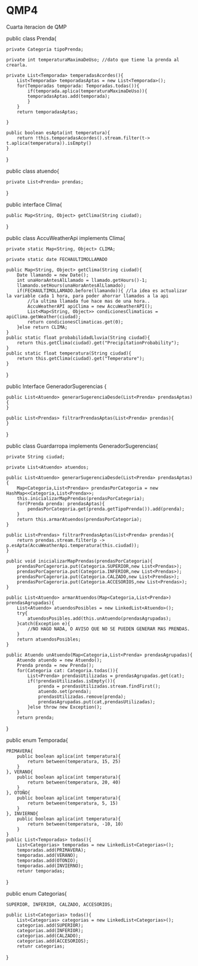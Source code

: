 # QMP4
Cuarta iteracion de QMP

public class Prenda{
	
	private Categoria tipoPrenda;
	
	private int temperaturaMaximaDeUso; //dato que tiene la prenda al crearla. 
	
	private List<Temporada> temperadasAcordes(){
		List<Temporada> temporadasAptas = new List<Temporada>();
		for(Temporadas temporada: Temporadas.todas()){
			if(temporada.aplica(temperaturaMaximaDeUso)){
			temporadasAptas.add(temporada);
			}
		}
		return temporadasAptas;

	}
	
	public boolean esApta(int temperatura){
		return !this.temporadasAcordes().stream.filter(t-> t.aplica(temperatura)).isEmpty()
	}
}

public class atuendo{

	private List<Prenda> prendas;
}


public interface Clima{

	public Map<String, Object> getClima(String ciudad);
	
}

public class AccuWeatherApi implements Clima{

	private static Map<String, Object> CLIMA;

	private static date FECHAULTIMOLLAMADO

	public Map<String, Object> getClima(String ciudad){
		Date llamando = new Date();
		int unaHoraAntesAlLlamado = llamado.getHours()-1; 
		llamando.setHours(unaHoraAntesAlLlamado);
		if(FECHAULTIMOLLAMADO.before(llamando)){ //la idea es actualizar la variable cada 1 hora, para poder ahorrar llamados a la api 
			//la ultima llamada fue hace mas de una hora.. 
			AccuWeatherAPI apiClima = new AccuWeatherAPI();
			List<Map<String, Object>> condicionesClimaticas = apiClima.getWeather(ciudad);  
			return condicionesClimaticas.get(0);
		}else return CLIMA;
	}	
	public static float probabilidadLluvia(String ciudad){
		return this.getClima(ciudad).get("PrecipitationProbability");
	}
	public static float temperatura(String ciudad){
		return this.getClima(ciudad).get("Temperature");
	}
}

public Interface GeneradorSugerencias {

	public List<Atuendo> generarSugerenciaDesde(List<Prenda> prendasAptas){
	}
	
	public List<Prendas> filtrarPrendasAptas(List<Prenda> prendas){
	}
	
}

public class Guardarropa implements GeneradorSugerencias{

	private String ciudad;
	
	private List<Atuendo> atuendos;

	public List<Atuendo> generarSugerenciaDesde(List<Prenda> prendasAptas){
		Map<Categoria,List<Prenda>> prendasPorCategoria = new HashMap<<Categoria,List<Prenda>>;
		this.inicializarMapPrendas(prendasPorCategoria);
		for(Prenda prenda: prendasAptas){
			pendasPorCategoria.get(prenda.getTipoPrenda()).add(prenda);
		}
		return this.armarAtuendos(prendasPorCategoria);
	}
	
	public List<Prendas> filtrarPrendasAptas(List<Prenda> prendas){
		return prendas.stream.filter(p -> p.esApta(AccuWeatherApi.temperatura(this.ciudad));
	}
	
	public void inicializarMapPrendas(prendasPorCategoria){
		prendasPorCageroria.put(Categoria.SUPERIOR,new List<Prendas>);
		prendasPorCageroria.put(Categoria.INFERIOR,new List<Prendas>);
		prendasPorCageroria.put(Categoria.CALZADO,new List<Prendas>);
		prendasPorCageroria.put(Categoria.ACCESORIOS,new List<Prendas>);
	}
	
	public List<Atuendo> armarAtuendos(Map<Categoria,List<Prenda>) prendasAgrupadas){
		List<Atuendo> atuendosPosibles = new LinkedList<Atuendo>();
		try{
			atuendosPosibles.add(this.unAtuendo(prendasAgrupadas);
		}catch(Exception e){
			//NO HAGO NADA, O AVISO QUE NO SE PUEDEN GENERAR MAS PRENDAS. 
		}
		return atuendosPosibles;
	}
	
	public Atuendo unAtuendo(Map<Categoria,List<Prenda> prendasAgrupadas){
		Atuendo atuendo = new Atuendo();
		Prenda prenda = new Prenda();
		for(Categoria cat: Categoria.todas()){
			List<Prenda> prendasUtilizadas = prendasAgrupadas.get(cat);
			if(!prendasUtilizadas.isEmpty()){
				prenda = prendasUtilizadas.stream.findFirst();
				atuendo.set(prenda);
				prendasUtilizadas.remove(prenda);
				prendasAgrupadas.put(cat,prendasUtilizadas);
			}else throw new Exception();
		}
		return prenda;		
}


public enum Temporada{

	PRIMAVERA{
		public boolean aplica(int temperatura){
			return between(temperatura, 15, 25)
		}
	}, VERANO{
		public boolean aplica(int temperatura){
			return between(temperatura, 20, 40)
		}
	}, OTOÑO{
		public boolean aplica(int temperatura){
			return between(temperatura, 5, 15)
		}
	}, INVIERNO{
		public boolean aplica(int temperatura){
			return between(temperatura, -10, 10)
		}
	}
	public List<Temporadas> todas(){
		List<Categorias> temporadas = new LinkedList<Categorias>();
	 	temporadas.add(PRIMAVERA);
		temporadas.add(VERANO);
		temporadas.add(OTONIO);
		temporadas.add(INVIERNO);
		retunr temporadas;
		
	
	
}

public enum Categorias{

	SUPERIOR, INFERIOR, CALZADO, ACCESORIOS;
	
	public List<Categorias> todas(){
		List<Categorias> categorias = new LinkedList<Categorias>();
	 	categorias.add(SUPERIOR);
		categorias.add(INFERIOR);
		categorias.add(CALZADO);
		categorias.add(ACCESORIOS);
		retunr categorias;
		
}
